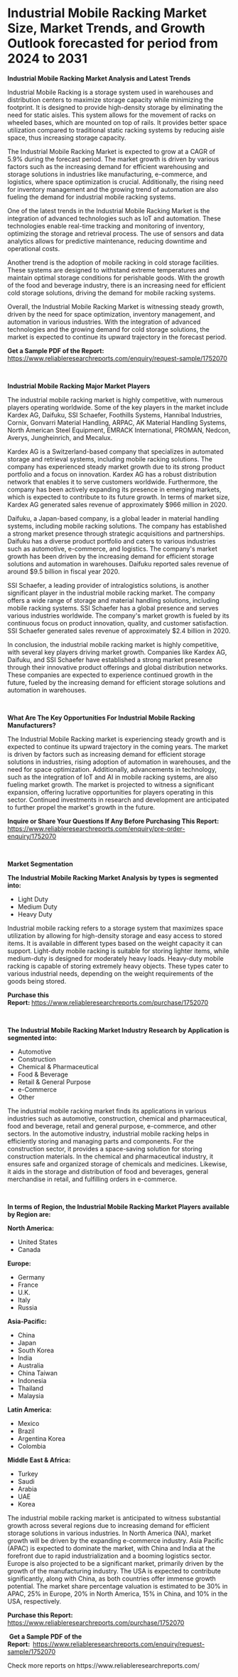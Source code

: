 <p><h1>Industrial Mobile Racking Market Size, Market Trends, and Growth Outlook forecasted for period from 2024 to 2031</h1></p><p><strong>Industrial Mobile Racking Market Analysis and Latest Trends</strong></p>
<p><p>Industrial Mobile Racking is a storage system used in warehouses and distribution centers to maximize storage capacity while minimizing the footprint. It is designed to provide high-density storage by eliminating the need for static aisles. This system allows for the movement of racks on wheeled bases, which are mounted on top of rails. It provides better space utilization compared to traditional static racking systems by reducing aisle space, thus increasing storage capacity.</p><p>The Industrial Mobile Racking Market is expected to grow at a CAGR of 5.9% during the forecast period. The market growth is driven by various factors such as the increasing demand for efficient warehousing and storage solutions in industries like manufacturing, e-commerce, and logistics, where space optimization is crucial. Additionally, the rising need for inventory management and the growing trend of automation are also fueling the demand for industrial mobile racking systems.</p><p>One of the latest trends in the Industrial Mobile Racking Market is the integration of advanced technologies such as IoT and automation. These technologies enable real-time tracking and monitoring of inventory, optimizing the storage and retrieval process. The use of sensors and data analytics allows for predictive maintenance, reducing downtime and operational costs.</p><p>Another trend is the adoption of mobile racking in cold storage facilities. These systems are designed to withstand extreme temperatures and maintain optimal storage conditions for perishable goods. With the growth of the food and beverage industry, there is an increasing need for efficient cold storage solutions, driving the demand for mobile racking systems.</p><p>Overall, the Industrial Mobile Racking Market is witnessing steady growth, driven by the need for space optimization, inventory management, and automation in various industries. With the integration of advanced technologies and the growing demand for cold storage solutions, the market is expected to continue its upward trajectory in the forecast period.</p></p>
<p><strong>Get a Sample PDF of the Report:&nbsp;</strong> <a href="https://www.reliableresearchreports.com/enquiry/request-sample/1752070">https://www.reliableresearchreports.com/enquiry/request-sample/1752070</a></p>
<p>&nbsp;</p>
<p><strong>Industrial Mobile Racking Major Market Players</strong></p>
<p><p>The industrial mobile racking market is highly competitive, with numerous players operating worldwide. Some of the key players in the market include Kardex AG, Daifuku, SSI Schaefer, Foothills Systems, Hannibal Industries, Cornix, Gonvarri Material Handling, ARPAC, AK Material Handling Systems, North American Steel Equipment, EMRACK International, PROMAN, Nedcon, Averys, Jungheinrich, and Mecalux.</p><p>Kardex AG is a Switzerland-based company that specializes in automated storage and retrieval systems, including mobile racking solutions. The company has experienced steady market growth due to its strong product portfolio and a focus on innovation. Kardex AG has a robust distribution network that enables it to serve customers worldwide. Furthermore, the company has been actively expanding its presence in emerging markets, which is expected to contribute to its future growth. In terms of market size, Kardex AG generated sales revenue of approximately $966 million in 2020.</p><p>Daifuku, a Japan-based company, is a global leader in material handling systems, including mobile racking solutions. The company has established a strong market presence through strategic acquisitions and partnerships. Daifuku has a diverse product portfolio and caters to various industries such as automotive, e-commerce, and logistics. The company's market growth has been driven by the increasing demand for efficient storage solutions and automation in warehouses. Daifuku reported sales revenue of around $9.5 billion in fiscal year 2020.</p><p>SSI Schaefer, a leading provider of intralogistics solutions, is another significant player in the industrial mobile racking market. The company offers a wide range of storage and material handling solutions, including mobile racking systems. SSI Schaefer has a global presence and serves various industries worldwide. The company's market growth is fueled by its continuous focus on product innovation, quality, and customer satisfaction. SSI Schaefer generated sales revenue of approximately $2.4 billion in 2020.</p><p>In conclusion, the industrial mobile racking market is highly competitive, with several key players driving market growth. Companies like Kardex AG, Daifuku, and SSI Schaefer have established a strong market presence through their innovative product offerings and global distribution networks. These companies are expected to experience continued growth in the future, fueled by the increasing demand for efficient storage solutions and automation in warehouses.</p></p>
<p>&nbsp;</p>
<p><strong>What Are The Key Opportunities For Industrial Mobile Racking Manufacturers?</strong></p>
<p><p>The Industrial Mobile Racking market is experiencing steady growth and is expected to continue its upward trajectory in the coming years. The market is driven by factors such as increasing demand for efficient storage solutions in industries, rising adoption of automation in warehouses, and the need for space optimization. Additionally, advancements in technology, such as the integration of IoT and AI in mobile racking systems, are also fueling market growth. The market is projected to witness a significant expansion, offering lucrative opportunities for players operating in this sector. Continued investments in research and development are anticipated to further propel the market's growth in the future.</p></p>
<p><strong>Inquire or Share Your Questions If Any Before Purchasing This Report:</strong> <a href="https://www.reliableresearchreports.com/enquiry/pre-order-enquiry/1752070">https://www.reliableresearchreports.com/enquiry/pre-order-enquiry/1752070</a></p>
<p>&nbsp;</p>
<p><strong>Market Segmentation</strong></p>
<p><strong>The Industrial Mobile Racking Market Analysis by types is segmented into:</strong></p>
<p><ul><li>Light Duty</li><li>Medium Duty</li><li>Heavy Duty</li></ul></p>
<p><p>Industrial mobile racking refers to a storage system that maximizes space utilization by allowing for high-density storage and easy access to stored items. It is available in different types based on the weight capacity it can support. Light-duty mobile racking is suitable for storing lighter items, while medium-duty is designed for moderately heavy loads. Heavy-duty mobile racking is capable of storing extremely heavy objects. These types cater to various industrial needs, depending on the weight requirements of the goods being stored.</p></p>
<p><strong>Purchase this Report:&nbsp;</strong><a href="https://www.reliableresearchreports.com/purchase/1752070">https://www.reliableresearchreports.com/purchase/1752070</a></p>
<p>&nbsp;</p>
<p><strong>The Industrial Mobile Racking Market Industry Research by Application is segmented into:</strong></p>
<p><ul><li>Automotive</li><li>Construction</li><li>Chemical & Pharmaceutical</li><li>Food & Beverage</li><li>Retail & General Purpose</li><li>e-Commerce</li><li>Other</li></ul></p>
<p><p>The industrial mobile racking market finds its applications in various industries such as automotive, construction, chemical and pharmaceutical, food and beverage, retail and general purpose, e-commerce, and other sectors. In the automotive industry, industrial mobile racking helps in efficiently storing and managing parts and components. For the construction sector, it provides a space-saving solution for storing construction materials. In the chemical and pharmaceutical industry, it ensures safe and organized storage of chemicals and medicines. Likewise, it aids in the storage and distribution of food and beverages, general merchandise in retail, and fulfilling orders in e-commerce.</p></p>
<p>&nbsp;</p>
<p><strong>In terms of Region, the Industrial Mobile Racking Market Players available by Region are:</strong></p>
<p>
    <p> <strong> North America: </strong>
        <ul>
            <li>United States</li>
            <li>Canada</li>
        </ul>
        </p> 
    <p> <strong> Europe: </strong>
        <ul>
            <li>Germany</li>
            <li>France</li>
            <li>U.K.</li>
            <li>Italy</li>
            <li>Russia</li>
        </ul>
        </p> 
    <p> <strong> Asia-Pacific: </strong>
        <ul>
            <li>China</li>
            <li>Japan</li>
            <li>South Korea</li>
            <li>India</li>
            <li>Australia</li>
            <li>China Taiwan</li>
            <li>Indonesia</li>
            <li>Thailand</li>
            <li>Malaysia</li>
        </ul>
        </p> 
    <p> <strong> Latin America: </strong>
        <ul>
            <li>Mexico</li>
            <li>Brazil</li>
            <li>Argentina Korea</li>
            <li>Colombia</li>
        </ul>
        </p> 
    <p> <strong> Middle East & Africa: </strong>
        <ul>
            <li>Turkey</li>
            <li>Saudi</li>
            <li>Arabia</li>
            <li>UAE</li>
            <li>Korea</li>
        </ul>
    </p>
    </p>
<p><p>The industrial mobile racking market is anticipated to witness substantial growth across several regions due to increasing demand for efficient storage solutions in various industries. In North America (NA), market growth will be driven by the expanding e-commerce industry. Asia Pacific (APAC) is expected to dominate the market, with China and India at the forefront due to rapid industrialization and a booming logistics sector. Europe is also projected to be a significant market, primarily driven by the growth of the manufacturing industry. The USA is expected to contribute significantly, along with China, as both countries offer immense growth potential. The market share percentage valuation is estimated to be 30% in APAC, 25% in Europe, 20% in North America, 15% in China, and 10% in the USA, respectively.</p></p>
<p><strong>Purchase this Report: </strong><a href="https://www.reliableresearchreports.com/purchase/1752070">https://www.reliableresearchreports.com/purchase/1752070</a></p>
<p>&nbsp;<strong>Get a Sample PDF of the Report:&nbsp;&nbsp;</strong><a href="https://www.reliableresearchreports.com/enquiry/request-sample/1752070">https://www.reliableresearchreports.com/enquiry/request-sample/1752070</a></p>
<p><strong></strong></p>
<p>Check more reports on https://www.reliableresearchreports.com/</p>